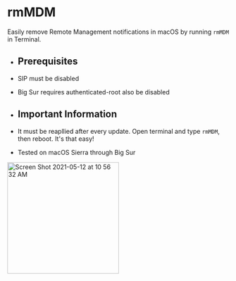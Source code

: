 # rmMDM

Easily remove Remote Management notifications in macOS by running `rmMDM` in Terminal.

* ## Prerequisites
* SIP must be disabled
* Big Sur requires authenticated-root also be disabled

* ## Important Information
* It must be reapllied after every update. Open terminal and type `rmMDM`, then reboot. It's that easy!
* Tested on macOS Sierra through Big Sur

<img width="253" alt="Screen Shot 2021-05-12 at 10 56 32 AM" src="https://user-images.githubusercontent.com/72932987/118006254-b99f3700-b310-11eb-9deb-f89ac46078ab.png">
